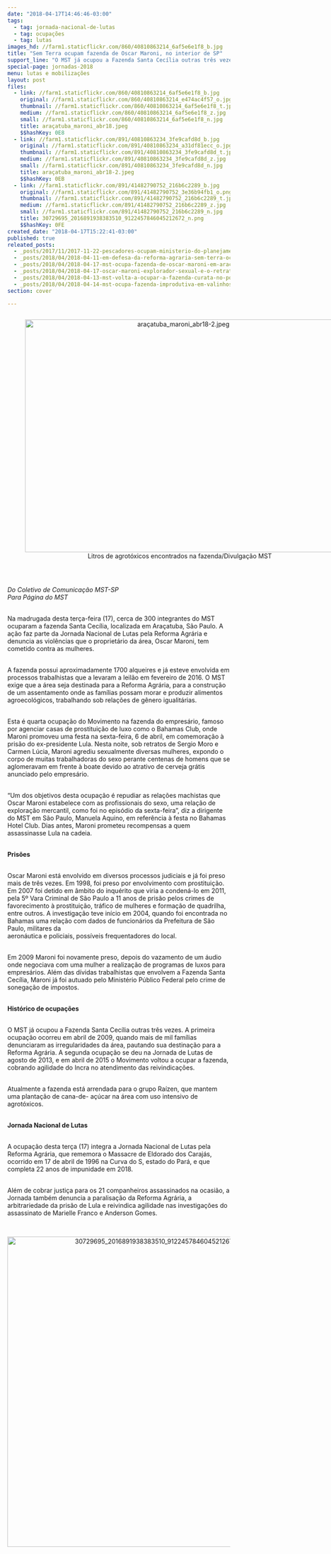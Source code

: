 ```yaml
---
date: "2018-04-17T14:46:46-03:00"
tags:
  - tag: jornada-nacional-de-lutas
  - tag: ocupações
  - tag: lutas
images_hd: //farm1.staticflickr.com/860/40810863214_6af5e6e1f8_b.jpg
title: "Sem Terra ocupam fazenda de Oscar Maroni, no interior de SP"
support_line: "O MST já ocupou a Fazenda Santa Cecília outras três vezes. A primeira ocupação ocorreu em abril de 2009, com mais de mil famílias"
special-page: jornadas-2018
menu: lutas e mobilizações
layout: post
files:
  - link: //farm1.staticflickr.com/860/40810863214_6af5e6e1f8_b.jpg
    original: //farm1.staticflickr.com/860/40810863214_e474ac4f57_o.jpg
    thumbnail: //farm1.staticflickr.com/860/40810863214_6af5e6e1f8_t.jpg
    medium: //farm1.staticflickr.com/860/40810863214_6af5e6e1f8_z.jpg
    small: //farm1.staticflickr.com/860/40810863214_6af5e6e1f8_n.jpg
    title: araçatuba_maroni_abr18.jpeg
    $$hashKey: 0E8
  - link: //farm1.staticflickr.com/891/40810863234_3fe9cafd8d_b.jpg
    original: //farm1.staticflickr.com/891/40810863234_a31df81ecc_o.jpg
    thumbnail: //farm1.staticflickr.com/891/40810863234_3fe9cafd8d_t.jpg
    medium: //farm1.staticflickr.com/891/40810863234_3fe9cafd8d_z.jpg
    small: //farm1.staticflickr.com/891/40810863234_3fe9cafd8d_n.jpg
    title: araçatuba_maroni_abr18-2.jpeg
    $$hashKey: 0EB
  - link: //farm1.staticflickr.com/891/41482790752_216b6c2289_b.jpg
    original: //farm1.staticflickr.com/891/41482790752_3e36b94fb1_o.png
    thumbnail: //farm1.staticflickr.com/891/41482790752_216b6c2289_t.jpg
    medium: //farm1.staticflickr.com/891/41482790752_216b6c2289_z.jpg
    small: //farm1.staticflickr.com/891/41482790752_216b6c2289_n.jpg
    title: 30729695_2016891938383510_9122457846045212672_n.png
    $$hashKey: 0FE
created_date: "2018-04-17T15:22:41-03:00"
published: true
releated_posts:
  - _posts/2017/11/2017-11-22-pescadores-ocupam-ministerio-do-planejamento-em-brasilia.md
  - _posts/2018/04/2018-04-11-em-defesa-da-reforma-agraria-sem-terra-ocupam-mais-um-latifundio-no-ceara.md
  - _posts/2018/04/2018-04-17-mst-ocupa-fazenda-de-oscar-maroni-em-aracatuba-sp.md
  - _posts/2018/04/2018-04-17-oscar-maroni-explorador-sexual-e-o-retrato-do-golpe-diz-militante-da-mmm.md
  - _posts/2018/04/2018-04-13-mst-volta-a-ocupar-a-fazenda-curata-no-pontal-do-paranapanema-em-sp.md
  - _posts/2018/04/2018-04-14-mst-ocupa-fazenda-improdutiva-em-valinhos-regiao-de-campinas.md
section: cover

---
```

<div style="text-align:center">
<figure class="image" style="display:inline-block"><img alt="araçatuba_maroni_abr18-2.jpeg" height="525" src="//farm1.staticflickr.com/891/40810863234_3fe9cafd8d_b.jpg" width="700" />
<figcaption>Litros de agrot&oacute;xicos encontrados na fazenda/Divulga&ccedil;&atilde;o MST</figcaption>
</figure>
</div>

<p>&nbsp;</p>

<p><em>Do Coletivo de Comunica&ccedil;&atilde;o MST-SP<br />
Para P&aacute;gina do MST&nbsp;</em></p>

<p><br />
Na madrugada desta ter&ccedil;a-feira (17), cerca de 300 integrantes do MST ocuparam a fazenda Santa Cec&iacute;lia, localizada em Ara&ccedil;atuba, S&atilde;o Paulo. A a&ccedil;&atilde;o faz parte da Jornada Nacional de Lutas pela Reforma Agr&aacute;ria e denuncia as viol&ecirc;ncias que o propriet&aacute;rio da &aacute;rea, Oscar Maroni, tem cometido contra as mulheres.</p>

<p><br />
A fazenda possui aproximadamente 1700 alqueires e j&aacute; esteve envolvida em processos trabalhistas que a levaram a leil&atilde;o em fevereiro de 2016. O MST exige que a &aacute;rea seja destinada para a Reforma Agr&aacute;ria, para a constru&ccedil;&atilde;o de um assentamento onde as fam&iacute;lias possam morar e produzir alimentos agroecol&oacute;gicos, trabalhando sob rela&ccedil;&otilde;es de g&ecirc;nero igualit&aacute;rias.</p>

<p><br />
Esta &eacute; quarta ocupa&ccedil;&atilde;o do Movimento na fazenda do empres&aacute;rio, famoso por agenciar casas de prostitui&ccedil;&atilde;o de luxo como o Bahamas Club, onde Maroni promoveu uma festa na sexta-feira, 6 de abril, em comemora&ccedil;&atilde;o &agrave; pris&atilde;o do ex-presidente Lula. Nesta noite, sob retratos de Sergio Moro e Carmen L&uacute;cia, Maroni agrediu sexualmente diversas mulheres, expondo o corpo de muitas trabalhadoras do sexo perante centenas de homens que se aglomeravam em frente &agrave; boate devido ao atrativo de cerveja gr&aacute;tis anunciado pelo empres&aacute;rio.</p>

<p><br />
&ldquo;Um dos objetivos desta ocupa&ccedil;&atilde;o &eacute; repudiar as rela&ccedil;&otilde;es machistas que Oscar Maroni estabelece com as profissionais do sexo, uma rela&ccedil;&atilde;o de explora&ccedil;&atilde;o mercantil, como foi no epis&oacute;dio da sexta-feira&rdquo;, diz a dirigente do MST em S&atilde;o Paulo, Manuela Aquino, em refer&ecirc;ncia &agrave; festa no Bahamas Hotel Club. Dias antes, Maroni prometeu recompensas a quem assassinasse Lula na cadeia.<br />
&nbsp;</p>

<p><strong>Pris&otilde;es</strong></p>

<p><br />
Oscar Maroni est&aacute; envolvido em diversos processos judiciais e j&aacute; foi preso mais de tr&ecirc;s vezes. Em 1998, foi preso por envolvimento com prostitui&ccedil;&atilde;o. Em 2007 foi detido em &acirc;mbito do inqu&eacute;rito que viria a conden&aacute;-lo em 2011, pela 5&ordm; Vara Criminal de S&atilde;o Paulo a 11 anos de pris&atilde;o pelos crimes de favorecimento &agrave; prostitui&ccedil;&atilde;o, tr&aacute;fico de mulheres e forma&ccedil;&atilde;o de quadrilha, entre outros. A investiga&ccedil;&atilde;o teve in&iacute;cio em 2004, quando foi encontrada no<br />
Bahamas uma rela&ccedil;&atilde;o com dados de funcion&aacute;rios da Prefeitura de S&atilde;o Paulo, militares da<br />
aeron&aacute;utica e policiais, poss&iacute;veis frequentadores do local.</p>

<p><br />
Em 2009 Maroni foi novamente preso, depois do vazamento de um &aacute;udio onde negociava com uma mulher a realiza&ccedil;&atilde;o de programas de luxos para empres&aacute;rios. Al&eacute;m das d&iacute;vidas trabalhistas que envolvem a Fazenda Santa Cec&iacute;lia, Maroni j&aacute; foi autuado pelo Minist&eacute;rio P&uacute;blico Federal pelo crime de sonega&ccedil;&atilde;o de impostos.</p>

<p><br />
<strong>Hist&oacute;rico de ocupa&ccedil;&otilde;es</strong></p>

<p><br />
O MST j&aacute; ocupou a Fazenda Santa Cec&iacute;lia outras tr&ecirc;s vezes. A primeira ocupa&ccedil;&atilde;o ocorreu em abril de 2009, quando mais de mil fam&iacute;lias denunciaram as irregularidades da &aacute;rea, pautando sua destina&ccedil;&atilde;o para a Reforma Agr&aacute;ria. A segunda ocupa&ccedil;&atilde;o se deu na Jornada de Lutas de agosto de 2013, e em abril de 2015 o Movimento voltou a ocupar a fazenda, cobrando agilidade do Incra no atendimento das&nbsp;reivindica&ccedil;&otilde;es.</p>

<p><br />
Atualmente a fazenda est&aacute; arrendada para o grupo Ra&iacute;zen, que mantem uma planta&ccedil;&atilde;o de cana-de- a&ccedil;&uacute;car na &aacute;rea com uso intensivo de agrot&oacute;xicos.</p>

<p><br />
<strong>Jornada Nacional de Lutas</strong></p>

<p><br />
A ocupa&ccedil;&atilde;o desta ter&ccedil;a (17) integra a Jornada Nacional de Lutas pela Reforma Agr&aacute;ria, que rememora o Massacre de Eldorado dos Caraj&aacute;s, ocorrido em 17 de abril de 1996 na Curva do S, estado do Par&aacute;, e que completa 22 anos de impunidade em 2018.</p>

<p><br />
Al&eacute;m de cobrar justi&ccedil;a para os 21 companheiros assassinados na ocasi&atilde;o, a Jornada tamb&eacute;m denuncia a paralisa&ccedil;&atilde;o da Reforma Agr&aacute;ria, a arbitrariedade da pris&atilde;o de Lula e reivindica agilidade nas investiga&ccedil;&otilde;es do assassinato de Marielle Franco e Anderson Gomes.</p>

<p>&nbsp;</p>

<p style="text-align:center"><img alt="30729695_2016891938383510_9122457846045212672_n.png" height="700" src="//farm1.staticflickr.com/891/41482790752_216b6c2289_b.jpg" width="700" /></p>
